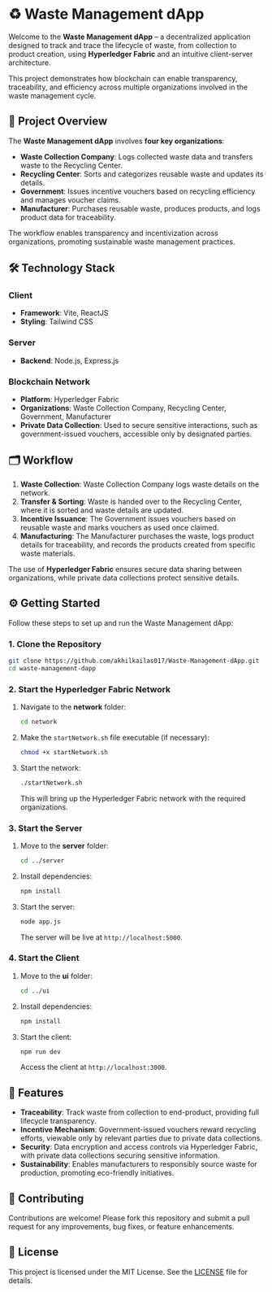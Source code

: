 # ♻️ Waste Management dApp

Welcome to the **Waste Management dApp** – a decentralized application designed to track and trace the lifecycle of waste, from collection to product creation, using **Hyperledger Fabric** and an intuitive client-server architecture.

This project demonstrates how blockchain can enable transparency, traceability, and efficiency across multiple organizations involved in the waste management cycle.

## 🚀 Project Overview

The **Waste Management dApp** involves **four key organizations**:

- **Waste Collection Company**: Logs collected waste data and transfers waste to the Recycling Center.
- **Recycling Center**: Sorts and categorizes reusable waste and updates its details.
- **Government**: Issues incentive vouchers based on recycling efficiency and manages voucher claims.
- **Manufacturer**: Purchases reusable waste, produces products, and logs product data for traceability.

The workflow enables transparency and incentivization across organizations, promoting sustainable waste management practices.

## 🛠️ Technology Stack

### Client
- **Framework**: Vite, ReactJS
- **Styling**: Tailwind CSS

### Server
- **Backend**: Node.js, Express.js

### Blockchain Network
- **Platform**: Hyperledger Fabric
- **Organizations**: Waste Collection Company, Recycling Center, Government, Manufacturer
- **Private Data Collection**: Used to secure sensitive interactions, such as government-issued vouchers, accessible only by designated parties.

## 🗂️ Workflow

1. **Waste Collection**: Waste Collection Company logs waste details on the network.
2. **Transfer & Sorting**: Waste is handed over to the Recycling Center, where it is sorted and waste details are updated.
3. **Incentive Issuance**: The Government issues vouchers based on reusable waste and marks vouchers as used once claimed.
4. **Manufacturing**: The Manufacturer purchases the waste, logs product details for traceability, and records the products created from specific waste materials.

The use of **Hyperledger Fabric** ensures secure data sharing between organizations, while private data collections protect sensitive details.

## ⚙️ Getting Started

Follow these steps to set up and run the Waste Management dApp:

### 1. Clone the Repository

```bash
git clone https://github.com/akhilkailas017/Waste-Management-dApp.git
cd waste-management-dapp
```

### 2. Start the Hyperledger Fabric Network

1. Navigate to the **network** folder:
   ```bash
   cd network
   ```
2. Make the `startNetwork.sh` file executable (if necessary):
   ```bash
   chmod +x startNetwork.sh
   ```
3. Start the network:
   ```bash
   ./startNetwork.sh
   ```
   This will bring up the Hyperledger Fabric network with the required organizations.

### 3. Start the Server

1. Move to the **server** folder:
   ```bash
   cd ../server
   ```
2. Install dependencies:
   ```bash
   npm install
   ```
3. Start the server:
   ```bash
   node app.js
   ```
   The server will be live at `http://localhost:5000`.

### 4. Start the Client

1. Move to the **ui** folder:
   ```bash
   cd ../ui
   ```
2. Install dependencies:
   ```bash
   npm install
   ```
3. Start the client:
   ```bash
   npm run dev
   ```
   Access the client at `http://localhost:3000`.

## 📌 Features

- **Traceability**: Track waste from collection to end-product, providing full lifecycle transparency.
- **Incentive Mechanism**: Government-issued vouchers reward recycling efforts, viewable only by relevant parties due to private data collections.
- **Security**: Data encryption and access controls via Hyperledger Fabric, with private data collections securing sensitive information.
- **Sustainability**: Enables manufacturers to responsibly source waste for production, promoting eco-friendly initiatives.

<!-- ## 🎥 Project Demo

Watch this quick demo to understand how the Waste Management dApp works in action:

[![Waste Management dApp Demo](https://img.youtube.com/vi/YOUR_VIDEO_ID/hqresdefault.jpg)](https://www.youtube.com/watch?v=YOUR_VIDEO_ID)

Click the image to watch on YouTube, or [watch directly here](https://www.youtube.com/watch?v=YOUR_VIDEO_ID).
 -->

## 🤝 Contributing

Contributions are welcome! Please fork this repository and submit a pull request for any improvements, bug fixes, or feature enhancements.

## 📄 License

This project is licensed under the MIT License. See the [LICENSE](LICENSE) file for details.
